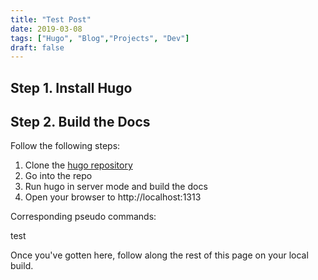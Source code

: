 ```yaml
---
title: "Test Post"
date: 2019-03-08
tags: ["Hugo", "Blog","Projects", "Dev"]
draft: false
---
```


## Step 1. Install Hugo



## Step 2. Build the Docs


Follow the following steps:

 1. Clone the [hugo repository](http://github.com/spf13/hugo)
 2. Go into the repo
 3. Run hugo in server mode and build the docs
 4. Open your browser to http://localhost:1313

Corresponding pseudo commands:

  test

Once you've gotten here, follow along the rest of this page on your local build.